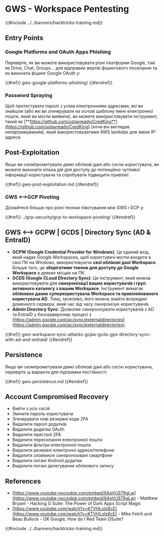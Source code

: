 # GWS - Workspace Pentesting

{{#include ../../banners/hacktricks-training.md}}

## Entry Points

### Google Platforms and OAuth Apps Phishing

Перевірте, як ви можете використовувати різні платформи Google, такі як Drive, Chat, Groups... для відправки жертві фішингового посилання та як виконати фішинг Google OAuth у:

{{#ref}}
gws-google-platforms-phishing/
{{#endref}}

### Password Spraying

Щоб протестувати паролі з усіма електронними адресами, які ви знайшли (або які ви згенерували на основі шаблону імені електронної пошти, який ви могли виявити), ви можете використовувати інструмент, такий як [**https://github.com/ustayready/CredKing**](https://github.com/ustayready/CredKing) (хоча він виглядає непідтримуваним), який використовуватиме AWS lambdas для зміни IP-адреси.

## Post-Exploitation

Якщо ви скомпрометували деякі облікові дані або сесію користувача, ви можете виконати кілька дій для доступу до потенційно чутливої інформації користувача та спробувати підвищити привілеї:

{{#ref}}
gws-post-exploitation.md
{{#endref}}

### GWS <-->GCP Pivoting

Дізнайтеся більше про різні техніки півотування між GWS і GCP у:

{{#ref}}
../gcp-security/gcp-to-workspace-pivoting/
{{#endref}}

## GWS <--> GCPW | GCDS | Directory Sync (AD & EntraID)

- **GCPW (Google Credential Provider for Windows)**: Це єдиний вхід, який надає Google Workspaces, щоб користувачі могли входити в свої ПК на Windows, використовуючи **свої облікові дані Workspace**. Більше того, це **зберігатиме токени для доступу до Google Workspace** в деяких місцях на ПК.
- **GCDS (Google CLoud DIrectory Sync)**: Це інструмент, який можна використовувати для **синхронізації ваших користувачів і груп активного каталогу з вашим Workspace**. Інструмент вимагає **облікових даних суперкористувача Workspace та привілейованого користувача AD**. Тому, можливо, його можна знайти всередині доменного сервера, який час від часу синхронізує користувачів.
- **Admin Directory Sync**: Дозволяє синхронізувати користувачів з AD та EntraID у безсерверному процесі з [https://admin.google.com/ac/sync/externaldirectories](https://admin.google.com/ac/sync/externaldirectories).

{{#ref}}
gws-workspace-sync-attacks-gcpw-gcds-gps-directory-sync-with-ad-and-entraid/
{{#endref}}

## Persistence

Якщо ви скомпрометували деякі облікові дані або сесію користувача, перевірте ці варіанти для підтримки постійності:

{{#ref}}
gws-persistence.md
{{#endref}}

## Account Compromised Recovery

- Вийти з усіх сесій
- Змінити пароль користувача
- Згенерувати нові резервні коди 2FA
- Видалити паролі додатків
- Видалити додатки OAuth
- Видалити пристрої 2FA
- Видалити пересилання електронної пошти
- Видалити фільтри електронної пошти
- Видалити резервні електронні адреси/телефони
- Видалити зловмисні синхронізовані смартфони
- Видалити погані Android додатки
- Видалити погані делегування облікового запису

## References

- [https://www.youtube-nocookie.com/embed/6AsVUS79gLw](https://www.youtube-nocookie.com/embed/6AsVUS79gLw) - Matthew Bryant - Hacking G Suite: The Power of Dark Apps Script Magic
- [https://www.youtube.com/watch?v=KTVHLolz6cE](https://www.youtube.com/watch?v=KTVHLolz6cE) - Mike Felch and Beau Bullock - OK Google, How do I Red Team GSuite?

{{#include ../../banners/hacktricks-training.md}}
